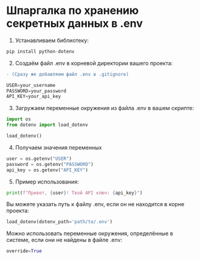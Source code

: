 # Шпаргалка по хранению секретных данных в .env

1. Устанавливаем библиотеку:
```python
pip install python-dotenv
```
2. Создаём файл .env в корневой директории вашего проекта:
```diff
- (Сразу же добавляем файл .env в .gitignore)
```
```python
USER=your_username
PASSWORD=your_password
API_KEY=your_api_key
```
3. Загружаем переменные окружения из файла .env в вашем скрипте:
```python
import os
from dotenv import load_dotenv

load_dotenv()
```
4. Получаем значения переменных
```python
user = os.getenv("USER")
password = os.getenv("PASSWORD")
api_key = os.getenv("API_KEY")
```
5. Пример использования:
```python
print(f"Привет, {user}! Твой API ключ: {api_key}")
```
Вы можете указать путь к файлу .env, если он не находится в корне проекта:
```python
load_dotenv(dotenv_path='path/to/.env')
```
Можно использовать переменные окружения, определённые в системе, если они не найдены в файле .env:
```python
override=True
```
